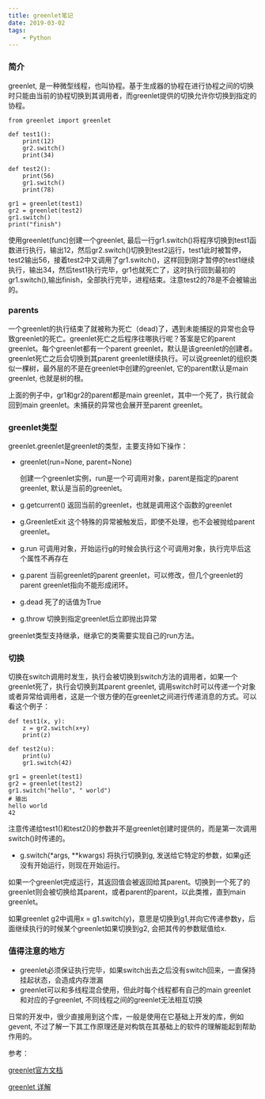 ```yaml
---
title: greenlet笔记
date: 2019-03-02
tags: 
	- Python
---
```



### 简介
greenlet, 是一种微型线程，也叫协程。基于生成器的协程在进行协程之间的切换时只能由当前的协程切换到其调用者，而greenlet提供的切换允许你切换到指定的协程。
```
from greenlet import greenlet

def test1():
    print(12)
    gr2.switch()
    print(34)

def test2():
    print(56)
    gr1.switch()
    print(78)

gr1 = greenlet(test1)
gr2 = greenlet(test2)
gr1.switch()
print("finish")
```
使用greenlet(func)创建一个greenlet, 最后一行gr1.switch()将程序切换到test1函数进行执行，输出12，然后gr2.switch()切换到test2运行，test1此时被暂停，test2输出56，接着test2中又调用了gr1.switch()，这样回到刚才暂停的test1继续执行，输出34，然后test1执行完毕，gr1也就死亡了，这时执行回到最初的gr1.switch(),输出finish，全部执行完毕，进程结束。注意test2的78是不会被输出的。

### parents
一个greenlet的执行结束了就被称为死亡（dead)了，遇到未能捕捉的异常也会导致greenlet的死亡。greenlet死亡之后程序往哪执行呢？答案是它的parent greenlet。每个greenlet都有一个parent greenlet，默认是该greenlet的创建者。greenlet死亡之后会切换到其parent greenlet继续执行。可以说greenlet的组织类似一棵树，最外层的不是在greenlet中创建的greenlet, 它的parent默认是main greenlet, 也就是树的根。

上面的例子中，gr1和gr2的parent都是main greenlet，其中一个死了，执行就会回到main greenlet。未捕获的异常也会展开至parent greenlet。

### greenlet类型
greenlet.greenlet是greenlet的类型，主要支持如下操作：

* greenlet(run=None, parent=None)

	创建一个greenlet实例，run是一个可调用对象，parent是指定的parent greenlet, 默认是当前的greenlet。
	
* g.getcurrent()
	返回当前的greenlet，也就是调用这个函数的greenlet
	
* g.GreenletExit
	这个特殊的异常被触发后，即使不处理，也不会被抛给parent greenlet。
* g.run
	可调用对象，开始运行g的时候会执行这个可调用对象，执行完毕后这个属性不再存在
* g.parent
	当前greenlet的parent greenlet，可以修改，但几个greenlet的parent greenlet指向不能形成闭环。
* g.dead
	死了的话值为True
* g.throw
	切换到指定greenlet后立即抛出异常

		
greenlet类型支持继承，继承它的类需要实现自己的run方法。
	
### 切换
切换在switch调用时发生，执行会被切换到switch方法的调用者，如果一个greenlet死了，执行会切换到其parent greenlet, 调用switch时可以传递一个对象或者异常给调用者，这是一个很方便的在greenlet之间进行传递消息的方式。可以看这个例子：

```
def test1(x, y):
    z = gr2.switch(x+y)
    print(z)

def test2(u):
    print(u)
    gr1.switch(42)

gr1 = greenlet(test1)
gr2 = greenlet(test2)
gr1.switch("hello", " world")
# 输出
hello world
42
```
注意传递给test1()和test2()的参数并不是greenlet创建时提供的，而是第一次调用switch()时传递的。

* g.switch(*args, **kwargs)
	将执行切换到g, 发送给它特定的参数，如果g还没有开始运行，则现在开始运行。
	
如果一个greenlet完成运行，其返回值会被返回给其parent。切换到一个死了的greenlet则会被切换给其parent，或者parent的parent，以此类推，直到main greenlet。

如果greenlet g2中调用x = g1.switch(y)，意思是切换到g1,并向它传递参数y，后面继续执行的时候某个greenlet如果切换到g2, 会把其传的参数赋值给x.

### 值得注意的地方
* greenlet必须保证执行完毕，如果switch出去之后没有switch回来，一直保持挂起状态，会造成内存泄漏
* greenlet可以和多线程混合使用，但此时每个线程都有自己的main greenlet和对应的子greenlet, 不同线程之间的greenlet无法相互切换

日常的开发中，很少直接用到这个库，一般是使用在它基础上开发的库，例如gevent, 不过了解一下其工作原理还是对构筑在其基础上的软件的理解能起到帮助作用的。


参考：

[greenlet官方文档](https://greenlet.readthedocs.io/en/latest/#)

[greenlet 详解](https://www.cnblogs.com/xybaby/p/6337944.html)

	
	
	

